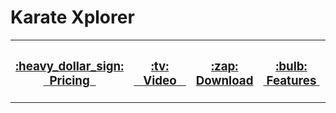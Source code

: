 # Karate Xplorer

<table>
    <tr>
        <th>
            <h3><a href="https://www.karatelabs.io/pricing">:heavy_dollar_sign: <br/>&nbsp;&nbsp;Pricing&nbsp;&nbsp;</a></h3>
        </th>         
        <th>
            <h3><a href="https://youtu.be/3u0i-vdD0mg?si=9elNmYpLgEyROGJY">:tv: <br/>&nbsp;&nbsp;&nbsp;Video&nbsp;&nbsp;&nbsp;</a></h3>
        </th>        
        <th>
            <h3><a href="https://github.com/karatelabs/xplorer/releases">:zap: <br/> Download</a></h3>
        </th>       
        <th>
            <h3><a href="https://github.com/karatelabs/xplorer/wiki/Features">:bulb: <br/>&nbsp;Features&nbsp;</a></h3>
        </th>
        <th>
            <h3><a href="https://github.com/karatelabs/xplorer/wiki/User-Guide">:book: <br/>&nbsp;&nbsp;&nbsp;Guide&nbsp;&nbsp;&nbsp;</a></h3>
        </th>
        <th>
            <h3><a href="https://github.com/karatelabs/xplorer/issues">:octocat: <br/>&nbsp;&nbsp;&nbsp;Issues&nbsp;&nbsp;&nbsp;</a></h3>
        </th>
    </tr>
</table>
